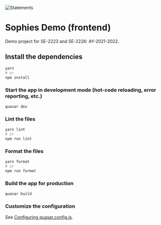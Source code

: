 ![Statements](https://img.shields.io/badge/Frontend%20Code%20Coverage-96.11%25-brightgreen.svg?style=flat&logo=jest)

# Sophies Demo (frontend)

Demo project for SE-2223 and SE-2226: AY-2021-2022.

## Install the dependencies

```bash
yarn
# or
npm install
```

### Start the app in development mode (hot-code reloading, error reporting, etc.)

```bash
quasar dev
```

### Lint the files

```bash
yarn lint
# or
npm run lint
```

### Format the files

```bash
yarn format
# or
npm run format
```

### Build the app for production

```bash
quasar build
```

### Customize the configuration

See [Configuring quasar.config.js](https://v2.quasar.dev/quasar-cli-vite/quasar-config-js).
